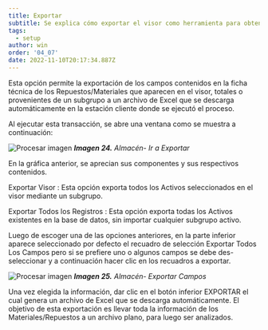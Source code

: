 ```yaml
---
title: Exportar
subtitle: Se explica cómo exportar el visor como herramienta para obtener información en Excel.
tags:
  - setup
author: win
order: '04_07'
date: 2022-11-10T20:17:34.887Z
---
```



Esta opción <span class="mdi mdi-download"></span> permite la exportación de los campos contenidos en la ficha técnica de los Repuestos/Materiales que aparecen en el visor, totales o provenientes de un subgrupo a un archivo de Excel que se descarga automáticamente en la estación cliente donde se ejecutó el proceso.

Al ejecutar esta transacción, se abre una ventana como se muestra a continuación:

![Procesar imagen](../../assets/images/cap04/chp04_img66.png)
_**Imagen 24.** Almacén- Ir a Exportar_

En la gráfica anterior, se aprecian sus componentes y sus respectivos contenidos.

<a class="btn cl-gray bg-white btn-rounded"><span class="mdi mdi-circle cl-blue pr-1"></span><span class="pr-1"> Exportar Visor </span></a>: Esta opción exporta todos los Activos seleccionados en el visor mediante un subgrupo.

<a class="btn cl-gray bg-white btn-rounded"><span class="mdi mdi-circle cl-blue pr-1"></span><span class="pr-1"> Exportar Todos los Registros </span></a>: Esta opción exporta todas los Activos existentes en la base de datos, sin importar cualquier subgrupo activo.

Luego de escoger una de las opciones anteriores, en la parte inferior aparece seleccionado por defecto el recuadro de selección <a class="btn cl-gray"><span class="mdi mdi-checkbox-blank-outline"> Exportar Todos Los Campos </span></a>
 pero si se prefiere uno o algunos campos se debe des-seleccionar y a continuación hacer clic en los recuadros a exportar.

![Procesar imagen](../../assets/images/cap04/chp04_img67.png)
_**Imagen 25.** Almacén- Exportar Campos_

Una vez elegida la información, dar clic en el botón inferior  <a class="btn bg-gray cl-black">EXPORTAR</a> el cual genera un archivo de Excel que se descarga automáticamente. El objetivo de esta exportación es llevar toda la información de los Materiales/Repuestos a un archivo plano, para luego ser analizados.


